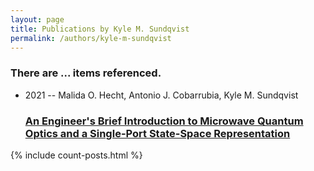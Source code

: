 ```yaml
---
layout: page
title: Publications by Kyle M. Sundqvist
permalink: /authors/kyle-m-sundqvist
---
```


<h3 id="number-posts">There are ... items referenced.</h3>
<ul class="post-list">
<li><span class='post-meta'>2021 -- Malida O. Hecht, Antonio J. Cobarrubia, Kyle M. Sundqvist</span><h3><a class='post-link' href="{{ site.baseurl }}/an-engineer-s-brief-introduction-to-microwave-quantum-optics-and-a-single-port-state-space-representation">An Engineer's Brief Introduction to Microwave Quantum Optics and a Single-Port State-Space Representation</a></h3></li>

</ul>
{% include count-posts.html %}
